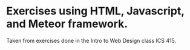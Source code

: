 # Exercises using HTML, Javascript, and Meteor framework.
Taken from exercises done in the Intro to Web Design class ICS 415.

